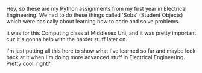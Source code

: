 Hey, so these are my Python assignments from my first year in Electrical Engineering. We had to do these things called 'Sobs' (Student Objects) which were basically about learning how to code and solve problems.

It was for this Computing class at Middlesex Uni, and it was pretty important cuz it's gonna help with the harder stuff later on.

I'm just putting all this here to show what I've learned so far and maybe look back at it when I'm doing more advanced stuff in Electrical Engineering. Pretty cool, right?
